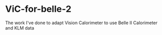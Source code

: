 # ViC-for-belle-2
The work I've done to adapt Vision Calorimeter to use Belle II Calorimeter and KLM data
